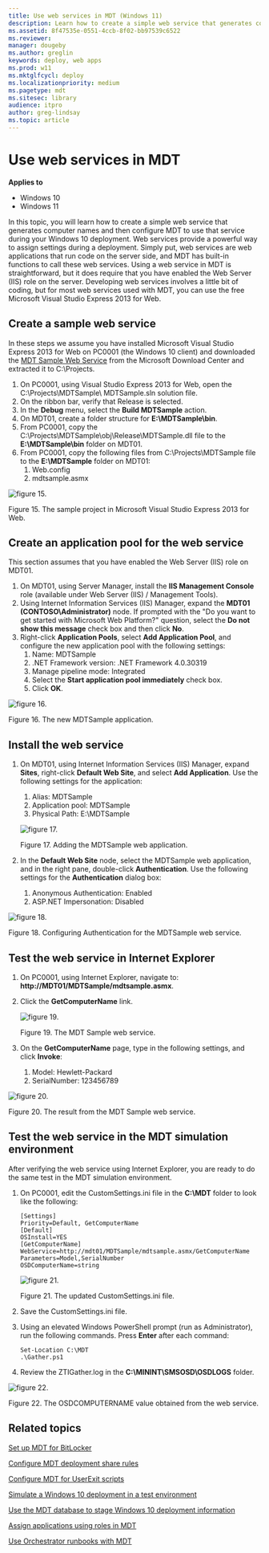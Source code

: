 ```yaml
---
title: Use web services in MDT (Windows 11)
description: Learn how to create a simple web service that generates computer names and then configure MDT to use that service during your Windows 11 deployment.
ms.assetid: 8f47535e-0551-4ccb-8f02-bb97539c6522
ms.reviewer: 
manager: dougeby
ms.author: greglin
keywords: deploy, web apps
ms.prod: w11
ms.mktglfcycl: deploy
ms.localizationpriority: medium
ms.pagetype: mdt
ms.sitesec: library
audience: itpro
author: greg-lindsay
ms.topic: article
---
```


# Use web services in MDT

**Applies to**
- Windows 10
- Windows 11

In this topic, you will learn how to create a simple web service that generates computer names and then configure MDT to use that service during your Windows 10 deployment. Web services provide a powerful way to assign settings during a deployment. Simply put, web services are web applications that run code on the server side, and MDT has built-in functions to call these web services.
Using a web service in MDT is straightforward, but it does require that you have enabled the Web Server (IIS) role on the server. Developing web services involves a little bit of coding, but for most web services used with MDT, you can use the free Microsoft Visual Studio Express 2013 for Web.

## <a href="" id="sec01"></a>Create a sample web service

In these steps we assume you have installed Microsoft Visual Studio Express 2013 for Web on PC0001 (the Windows 10 client) and downloaded the [MDT Sample Web Service](https://go.microsoft.com/fwlink/p/?LinkId=619363) from the Microsoft Download Center and extracted it to C:\\Projects.
1.  On PC0001, using Visual Studio Express 2013 for Web, open the C:\\Projects\\MDTSample\\ MDTSample.sln solution file.
2.  On the ribbon bar, verify that Release is selected.
3.  In the **Debug** menu, select the **Build MDTSample** action.
4.  On MDT01, create a folder structure for **E:\\MDTSample\\bin**.
5.  From PC0001, copy the C:\\Projects\\MDTSample\\obj\\Release\\MDTSample.dll file to the **E:\\MDTSample\\bin** folder on MDT01.
6.  From PC0001, copy the following files from C:\\Projects\\MDTSample file to the **E:\\MDTSample** folder on MDT01:
    1.  Web.config
    2.  mdtsample.asmx

![figure 15.](../images/mdt-09-fig15.png)

Figure 15. The sample project in Microsoft Visual Studio Express 2013 for Web.

## <a href="" id="sec02"></a>Create an application pool for the web service

This section assumes that you have enabled the Web Server (IIS) role on MDT01.
1.  On MDT01, using Server Manager, install the **IIS Management Console** role (available under Web Server (IIS) / Management Tools).
2.  Using Internet Information Services (IIS) Manager, expand the **MDT01 (CONTOSO\\Administrator)** node. If prompted with the "Do you want to get started with Microsoft Web Platform?" question, select the **Do not show this message** check box and then click **No**.
3.  Right-click **Application Pools**, select **Add Application Pool**, and configure the new application pool with the following settings:
    1.  Name: MDTSample
    2.  .NET Framework version: .NET Framework 4.0.30319
    3.  Manage pipeline mode: Integrated
    4.  Select the **Start application pool immediately** check box.
    5.  Click **OK**.

![figure 16.](../images/mdt-09-fig16.png)

Figure 16. The new MDTSample application.

## <a href="" id="sec03"></a>Install the web service

1.  On MDT01, using Internet Information Services (IIS) Manager, expand **Sites**, right-click **Default Web Site**, and select **Add Application**. Use the following settings for the application:
    1.  Alias: MDTSample
    2.  Application pool: MDTSample
    3.  Physical Path: E:\\MDTSample

    ![figure 17.](../images/mdt-09-fig17.png)

    Figure 17. Adding the MDTSample web application.

2.  In the **Default Web Site** node, select the MDTSample web application, and in the right pane, double-click **Authentication**. Use the following settings for the **Authentication** dialog box:
    1.  Anonymous Authentication: Enabled
    2.  ASP.NET Impersonation: Disabled

![figure 18.](../images/mdt-09-fig18.png)

Figure 18. Configuring Authentication for the MDTSample web service.

## <a href="" id="sec04"></a>Test the web service in Internet Explorer

1.  On PC0001, using Internet Explorer, navigate to: **http://MDT01/MDTSample/mdtsample.asmx**.
2.  Click the **GetComputerName** link.

    ![figure 19.](../images/mdt-09-fig19.png)

    Figure 19. The MDT Sample web service.
3.  On the **GetComputerName** page, type in the following settings, and click **Invoke**:
    1.  Model: Hewlett-Packard
    2.  SerialNumber: 123456789

![figure 20.](../images/mdt-09-fig20.png)

Figure 20. The result from the MDT Sample web service.

## <a href="" id="sec05"></a>Test the web service in the MDT simulation environment

After verifying the web service using Internet Explorer, you are ready to do the same test in the MDT simulation environment.

1. On PC0001, edit the CustomSettings.ini file in the **C:\\MDT** folder to look like the following:
   ``` 
   [Settings]
   Priority=Default, GetComputerName
   [Default]
   OSInstall=YES
   [GetComputerName]
   WebService=http://mdt01/MDTSample/mdtsample.asmx/GetComputerName
   Parameters=Model,SerialNumber
   OSDComputerName=string
   ```
   ![figure 21.](../images/mdt-09-fig21.png)

   Figure 21. The updated CustomSettings.ini file.

2. Save the CustomSettings.ini file.
3. Using an elevated Windows PowerShell prompt (run as Administrator), run the following commands. Press **Enter** after each command:
   ``` 
   Set-Location C:\MDT
   .\Gather.ps1
   ```
4. Review the ZTIGather.log in the **C:\\MININT\\SMSOSD\\OSDLOGS** folder.

![figure 22.](../images/mdt-09-fig22.png)

Figure 22. The OSDCOMPUTERNAME value obtained from the web service.

## Related topics

[Set up MDT for BitLocker](set-up-mdt-for-bitlocker.md)

[Configure MDT deployment share rules](configure-mdt-deployment-share-rules.md)

[Configure MDT for UserExit scripts](configure-mdt-for-userexit-scripts.md)

[Simulate a Windows 10 deployment in a test environment](simulate-a-windows-10-deployment-in-a-test-environment.md)

[Use the MDT database to stage Windows 10 deployment information](use-the-mdt-database-to-stage-windows-10-deployment-information.md)

[Assign applications using roles in MDT](assign-applications-using-roles-in-mdt.md)

[Use Orchestrator runbooks with MDT](use-orchestrator-runbooks-with-mdt.md)
 
